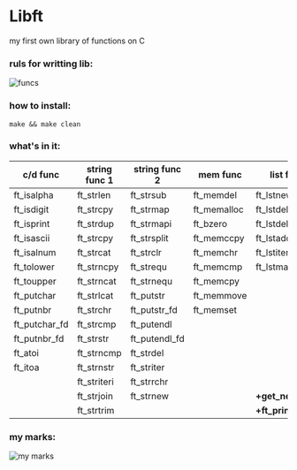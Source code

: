 # Libft
my first own library of functions on C

### ruls for writting lib:
![funcs](https://github.com/odnaks/settings/blob/master/screens/Screen%20Shot%202019-02-15%20at%2011.08.27.png)

### how to install:
```shell
make && make clean
```
### what's in it:

c/d func  | string func 1	|string func 2 | mem func| list func|
----------------|--------------|----------------|----------------|----------------|
ft_isalpha| ft_strlen|ft_strsub| ft_memdel|ft_lstnew|
ft_isdigit| ft_strcpy		|ft_strmap| ft_memalloc|ft_lstdelone|
ft_isprint| ft_strdup  |ft_strmapi| ft_bzero|ft_lstdel|
ft_isascii| ft_strcpy | ft_strsplit| ft_memccpy|ft_lstadd|
ft_isalnum | ft_strcat|ft_strclr| ft_memchr|ft_lstiter|
ft_tolower| ft_strncpy|ft_strequ| ft_memcmp|ft_lstmap|
ft_toupper| ft_strncat|ft_strnequ | ft_memcpy||
ft_putchar| ft_strlcat| ft_putstr| ft_memmove||
ft_putnbr| ft_strchr|ft_putstr_fd| ft_memset||
ft_putchar_fd| ft_strcmp|ft_putendl| ||
ft_putnbr_fd| ft_strstr|ft_putendl_fd| ||
ft_atoi| ft_strncmp|ft_strdel | ||
ft_itoa| ft_strnstr|ft_striter | ||
| |ft_striteri| ft_strrchr||
| |ft_strjoin| ft_strnew||**+get_next_line**|
| |ft_strtrim| ||**+ft_printf**|

### my marks:

![my marks](https://github.com/odnaks/settings/blob/master/screens/Screen%20Shot%202019-02-15%20at%2011.02.25.png)
